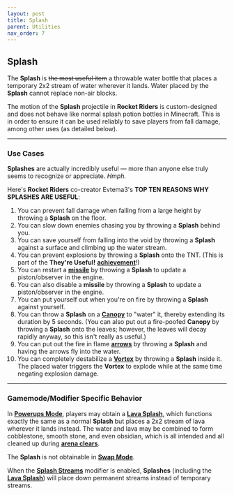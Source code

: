 ```yaml
---
layout: post
title: Splash
parent: Utilities
nav_order: 7
---
```

**Splash**
---

The **Splash** is ~~the most useful item~~ a throwable water bottle that places a temporary 2x2 stream of water wherever it lands. Water placed by the **Splash** cannot replace non-air blocks.

The motion of the **Splash** projectile in **Rocket Riders** is custom-designed and does not behave like normal splash potion bottles in Minecraft. This is in order to ensure it can be used reliably to save players from fall damage, among other uses (as detailed below).

---
### Use Cases

**Splashes** are actually incredibly useful — more than anyone else truly seems to recognize or appreciate. *Hmph.*

Here's **Rocket Riders** co-creator Evtema3's **TOP TEN REASONS WHY SPLASHES ARE USEFUL**:
1. You can prevent fall damage when falling from a large height by throwing a **Splash** on the floor.
2. You can slow down enemies chasing you by throwing a **Splash** behind you.
3. You can save yourself from falling into the void by throwing a **Splash** against a surface and climbing up the water stream.
4. You can prevent explosions by throwing a **Splash** onto the TNT. (This is part of the **They're Useful!** **[achievement](https://zeroniaserver.github.io/RocketRidersWiki/achievements)**!)
5. You can restart a **[missile](https://zeroniaserver.github.io/RocketRidersWiki/missiles)** by throwing a **Splash** to update a piston/observer in the engine.
6. You can also disable a **missile** by throwing a **Splash** to update a piston/observer in the engine.
7. You can put yourself out when you're on fire by throwing a **Splash** against yourself.
8. You can throw a **Splash** on a **[Canopy](https://zeroniaserver.github.io/RocketRidersWiki/utilities/canopy)** to "water" it, thereby extending its duration by 5 seconds. (You can also put out a fire-poofed **Canopy** by throwing a **Splash** onto the leaves; however, the leaves will decay rapidly anyway, so this isn't really as useful.)
10. You can put out the fire in flame **[arrows](https://zeroniaserver.github.io/RocketRidersWiki/utilities/arrow)** by throwing a **Splash** and having the arrows fly into the water.
11. You can completely destabilize a **[Vortex](https://zeroniaserver.github.io/RocketRidersWiki/utilities/vortex)** by throwing a **Splash** inside it. The placed water triggers the **Vortex** to explode while at the same time negating explosion damage.

---
### Gamemode/Modifier Specific Behavior

In **[Powerups Mode](https://zeroniaserver.github.io/RocketRidersWiki/gamemodes/powerups)**, players may obtain a **[Lava Splash](https://zeroniaserver.github.io/RocketRidersWiki/gamemodes/powerups#lava-splash)**, which functions exactly the same as a normal **Splash** but places a 2x2 stream of lava wherever it lands instead. The water and lava may be combined to form cobblestone, smooth stone, and even obsidian, which is all intended and all cleaned up during **[arena clears](https://zeroniaserver.github.io/RocketRidersWiki/behind_the_scenes/arena_clearing)**.

The **Splash** is not obtainable in **[Swap Mode](https://zeroniaserver.github.io/RocketRidersWiki/gamemodes/swap)**.

When the **[Splash Streams](https://zeroniaserver.github.io/RocketRidersWiki/modification_room/modifiers#splash-streams)** modifier is enabled, **Splashes** (including the **[Lava Splash](https://zeroniaserver.github.io/RocketRidersWiki/gamemodes/powerups#lava-splash)**) will place down permanent streams instead of temporary streams.